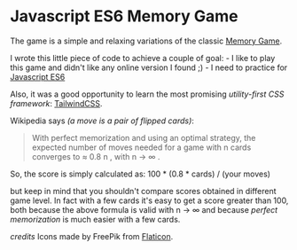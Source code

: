 # Javascript ES6 Memory Game

The game is a simple and relaxing variations of the classic [Memory Game](https://en.wikipedia.org/wiki/Concentration_(card_game)). 

I wrote this little piece of code to achieve a couple of goal:
    - I like to play this game and didn't like any online version I found ;) 
    - I need to practice for [Javascript ES6](https://javascript.info/)

Also, it was a good opportunity to learn the most promising *utility-first CSS framework*: [TailwindCSS](https://tailwindcss.com/).

Wikipedia says *(a move is a pair of flipped cards)*:
> With perfect memorization and using an optimal strategy, the expected number of moves needed for a game with n cards converges to ≈ 0.8 n , with n → ∞ .

So, the score is simply calculated as:    100 * (0.8 * cards) / (your moves)

but keep in mind that you shouldn't compare scores obtained in different game level. In fact with a few cards it's easy to get a score greater than 100, both because the above formula is valid with n → ∞ and because *perfect memorization* is much easier with a few cards.


*credits*
Icons made by FreePik from [Flaticon](www.flaticon.com).
